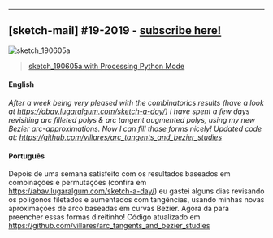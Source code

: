 ---

## [sketch-mail] #19-2019 - [subscribe here!](/sketch-mail)

![sketch_190605a](https://raw.githubusercontent.com/villares/sketch-a-day/master/2019/sketch_190605a/sketch_19005a.png)

> [sketch_190605a with Processing Python Mode](https://github.com/villares/sketch-a-day/tree/master/2019/sketch_190605a)

#### English

*After a week being very pleased with the combinatorics results (have a look at https://abav.lugaralgum.com/sketch-a-day/) I have spent a few days revisiting arc filleted polys & arc tangent augmented polys, using my new Bezier arc-approximations. Now I can fill those forms nicely! Updated code at: https://github.com/villares/arc_tangents_and_bezier_studies*

#### Português

Depois de uma semana satisfeito com os resultados baseados em combinações e permutações (confira em https://abav.lugaralgum.com/sketch-a-day/) eu gastei alguns dias revisando os polígonos filetados e aumentados com tangências, usando minhas novas aproximações de arco baseadas em curvas Bezier. Agora dá para preencher essas formas direitinho! Código atualizado em https://github.com/villares/arc_tangents_and_bezier_studies
